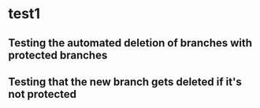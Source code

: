 # test1
## Testing the automated deletion of branches with protected branches
## Testing that the new branch gets deleted if it's not protected
